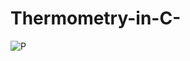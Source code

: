 # Thermometry-in-C-
![P](https://user-images.githubusercontent.com/29266591/79723352-3b39b680-8303-11ea-9ebf-47f053893a84.png)
